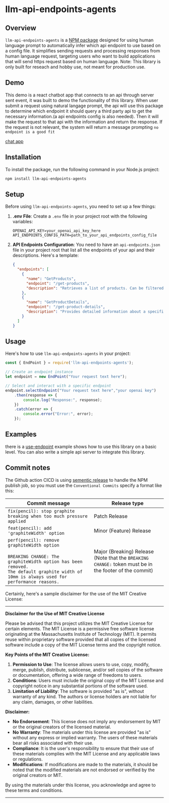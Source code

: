 # llm-api-endpoints-agents

## Overview
`llm-api-endpoints-agents` is a [NPM package](https://www.npmjs.com/package/llm-api-endpoints-agents) designed for using human language prompt to automatically infer which api endpoint to use based on a config file. It simplifies sending requests and processing responses from human language request, targeting users who want to build applications that will send https request based on human language. Note: This library is only built for reseach and hobby use, not meant for production use. 

## Demo
This demo is a react chatbot app that connects to an api through server sent event, it was built to demo the functionality of this library. When user submit a request using natural langage prompt, the api will use this package to determine which endpoint it should query a third party api to get the necessary information.(a api endpoints config is also needed). Then it will make the request to that api with the information and return the response. If the request is not relevant, the system will return a message prompting `no endpoint is a good fit`

[chat app ](http://d2f0d82fydy0jb.cloudfront.net/)

## Installation
To install the package, run the following command in your Node.js project:
```bash
npm install llm-api-endpoints-agents
```

## Setup
Before using `llm-api-endpoints-agents`, you need to set up a few things:

1. **.env File**: Create a `.env` file in your project root with the following variables:
   ```
   OPENAI_API_KEY=your_openai_api_key_here
   API_ENDPOINTS_CONFIG_PATH=path_to_your_api_endpoints_config_file
   ```

2. **API Endpoints Configuration**: You need to have an `api-endpoints.json` file in your project root that list all the endpoints of your api and their descriptions. Here's a template:
   ```json
   {
     "endpoints": [
       {
         "name": "GetProducts",
         "endpoint": "/get-products",
         "description": "Retrieves a list of products. Can be filtered by category, price range, and sorted by popularity or ratings."
       },
       {
         "name": "GetProductDetails",
         "endpoint": "/get-product-details",
         "description": "Provides detailed information about a specific product, including descriptions, images, and reviews."
       }
     ]
   }
   ```

## Usage
Here's how to use `llm-api-endpoints-agents` in your project:

```javascript
const { EndPoint } = require('llm-api-endpoints-agents');

// Create an endpoint instance
let endpoint = new EndPoint("Your request text here");

// Select and interact with a specific endpoint
endpoint.selectEndpoint("Your request text here","your openai key")
    .then(response => {
        console.log("Response:", response);
    })
    .catch(error => {
        console.error("Error:", error);
    });
```
## Examples
there is a [use-endpoint](./example/use-endpoint) example shows how to use this library on a basic level. You can also write a simple api server to integrate this library. 

## Commit notes
The Github action CICD is using [sementic release]("https://github.com/semantic-release/semantic-release) to handle the NPM publish job, so you must use the `Conventional Commits` specify a format like this:


| Commit message                                                                                                                                                  | Release type                                                                                                 |
|----------------------------------------------------------------------------------------------------------------------------------------------------------------|--------------------------------------------------------------------------------------------------------------|
| `fix(pencil): stop graphite breaking when too much pressure applied`                                                                                           | Patch Release                                                                                                |
| `feat(pencil): add 'graphiteWidth' option`                                                                                                                      | Minor (Feature) Release                                                                                      |
| `perf(pencil): remove graphiteWidth option`<br><br>`BREAKING CHANGE: The graphiteWidth option has been removed.`<br>`The default graphite width of 10mm is always used for performance reasons.` | Major (Breaking) Release <br /> (Note that the `BREAKING CHANGE:` token must be in the footer of the commit) |


Certainly, here's a sample disclaimer for the use of the MIT Creative License:

---

**Disclaimer for the Use of MIT Creative License**

Please be advised that this project utilizes the MIT Creative License for certain elements. The MIT License is a permissive free software license originating at the Massachusetts Institute of Technology (MIT). It permits reuse within proprietary software provided that all copies of the licensed software include a copy of the MIT License terms and the copyright notice.

**Key Points of the MIT Creative License:**
1. **Permission to Use**: The license allows users to use, copy, modify, merge, publish, distribute, sublicense, and/or sell copies of the software or documentation, offering a wide range of freedoms to users.
2. **Conditions**: Users must include the original copy of the MIT License and copyright notice in any substantial portions of the software used.
3. **Limitation of Liability**: The software is provided "as is", without warranty of any kind. The authors or license holders are not liable for any claim, damages, or other liabilities.

**Disclaimer:**
- **No Endorsement**: This license does not imply any endorsement by MIT or the original creators of the licensed material.
- **No Warranty**: The materials under this license are provided "as is" without any express or implied warranty. The users of these materials bear all risks associated with their use.
- **Compliance**: It is the user's responsibility to ensure that their use of these materials complies with the MIT License and any applicable laws or regulations.
- **Modifications**: If modifications are made to the materials, it should be noted that the modified materials are not endorsed or verified by the original creators or MIT.

By using the materials under this license, you acknowledge and agree to these terms and conditions.

---
